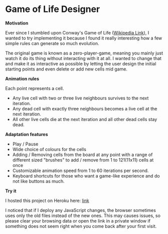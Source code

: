 # Game of Life Designer

**Motivation**

Ever since I stumbled upon Conway's Game of Life ([Wikipedia Link](https://en.wikipedia.org/wiki/Conway%27s_Game_of_Life)), I wanted to try implementing it because I found it really interesting how a few simple rules can generate so much evolution.

The original game is known as a zero-player-game, meaning you mainly just watch it do its thing without interacting with it at all.
I wanted to change that and make it as interactive as possible by letting the user design the initial starting points and even delete or add new cells mid game.


**Animation rules**

Each point represents a cell.

* Any live cell with two or three live neighbours survives to the next iteration.
* Any dead cell with exactly three neighbours becomes a live cell at the next iteration.
* All other live cells die at the next iteration and all other dead cells stay dead.


**Adaptation features**

* Play / Pause
* Wide choice of colours for the cells
* Adding / Removing cells from the board at any point with a range of different sized "brushes" to add / remove from 1 to 121(11x11) cells at once
* Customizable animation speed from 1 to 60 iterations per second. 
* Keyboard shortcuts for those who want a game-like experience and do not like buttons as much.


**Try it**

I hosted this project on Heroku here: [link](https://game-of-life-designer.herokuapp.com/)

I noticed that if I deploy any JavaScript changes, the browser sometimes uses only the old files instead of the new ones. This may causes issues, so please clear your browsing data or open the link in a private window if something does not seem right when you come back after your first visit.